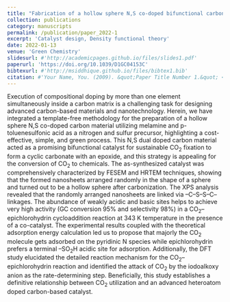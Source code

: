 ```yaml
---
title: "Fabrication of a hollow sphere N,S co-doped bifunctional carbon catalyst for sustainable fixation of CO<sub>2</sub> to cyclic carbonates"
collection: publications
category: manuscripts
permalink: /publication/paper_2022-1
excerpt: 'Catalyst design, Density functional theory'
date: 2022-01-13
venue: 'Green Chemistry'
slidesurl: #'http://academicpages.github.io/files/slides1.pdf'
paperurl: 'https://doi.org/10.1039/D1GC04153C'
bibtexurl: #'http://msiddhique.github.io/files/bibtex1.bib'
citation: #'Your Name, You. (2009). &quot;Paper Title Number 1.&quot; <i>Journal 1</i>. 1(1).'
---
```


Execution of compositional doping by more than one element simultaneously inside a carbon matrix is a challenging task for designing advanced carbon-based materials and nanotechnology. Herein, we have integrated a template-free methodology for the preparation of a hollow sphere N,S co-doped carbon material utilizing melamine and p-toluenesulfonic acid as a nitrogen and sulfur precursor, highlighting a cost-effective, simple, and green process. This N,S dual doped carbon material acted as a promising bifunctional catalyst for sustainable CO<sub>2</sub> fixation to form a cyclic carbonate with an epoxide, and this strategy is appealing for the conversion of CO<sub>2</sub> to chemicals. The as-synthesized catalyst was comprehensively characterized by FESEM and HRTEM techniques, showing that the formed nanosheets arranged randomly in the shape of a sphere and turned out to be a hollow sphere after carbonization. The XPS analysis revealed that the randomly arranged nanosheets are linked via –C–S–S–C– linkages. The abundance of weakly acidic and basic sites helps to achieve very high activity (GC conversion 95% and selectivity 98%) in a CO<sub>2</sub>–epichlorohydrin cycloaddition reaction at 343 K temperature in the presence of a co-catalyst. The experimental results coupled with the theoretical adsorption energy calculation led us to propose that majorly the CO<sub>2</sub> molecule gets adsorbed on the pyridinic N species while epichlorohydrin prefers a terminal –SO<sub>2</sub>H acidic site for adsorption. Additionally, the DFT study elucidated the detailed reaction mechanism for the CO<sub>2</sub>–epichlorohydrin reaction and identified the attack of CO<sub>2</sub> by the iodoalkoxy anion as the rate-determining step. Beneficially, this study establishes a definitive relationship between CO<sub>2</sub> utilization and an advanced heteroatom doped carbon-based catalyst.
